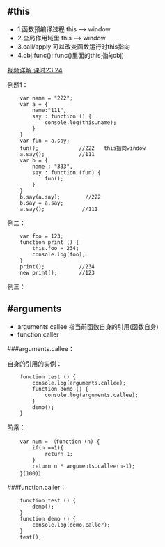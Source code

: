#this
-----

- 1.函数预编译过程 this —> window
- 2.全局作用域里 this —> window
- 3.call/apply 可以改变函数运行时this指向
- 4.obj.func();   func()里面的this指向obj)

[视频详解 课时23 24](https://study.163.com/course/introduction/1004170004.htm)

例题1：

    	var name = "222";
    	var a = {
    		name:"111",
    		say : function () {
    			console.log(this.name);
    		}
    	}
    	var fun = a.say;         
    	fun();             //222   this指向window
    	a.say();           //111
    	var b = {
    		name : "333",
    		say : function (fun) { 
    			fun();     
    		}
    	}
    	b.say(a.say);        //222
    	b.say = a.say;
    	a.say();            //111

例二：

		var foo = 123;
		function print () {
			this.foo = 234;
			console.log(foo);
		}
		print();           //234
		new print();       //123

例三：






#arguments
-----

- arguments.callee    指当前函数自身的引用(函数自身)
- function.caller


###arguments.callee：

自身的引用的实例：

    	function test () {
    		console.log(arguments.callee);
    		function demo () {
    			console.log(arguments.callee);
    		}
    		demo();
    	}

阶乘：

		var num = （function (n) {
			if(n ==1){
		    	return 1;
			}
			return n * arguments.callee(n-1);
		}(100)）


###function.caller：

    	function test () {
    		demo();
    	}    
    	function demo () {
    		console.log(demo.caller);
    	}
    	test();